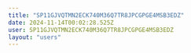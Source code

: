 ```yaml
---
title: "SP11GJVQTMN2ECK740M36Q7TR8JPCGPGE4MSB3EDZ"
date: 2024-11-14T00:02:28.525Z
user: SP11GJVQTMN2ECK740M36Q7TR8JPCGPGE4MSB3EDZ
layout: "users"
---
```

    
